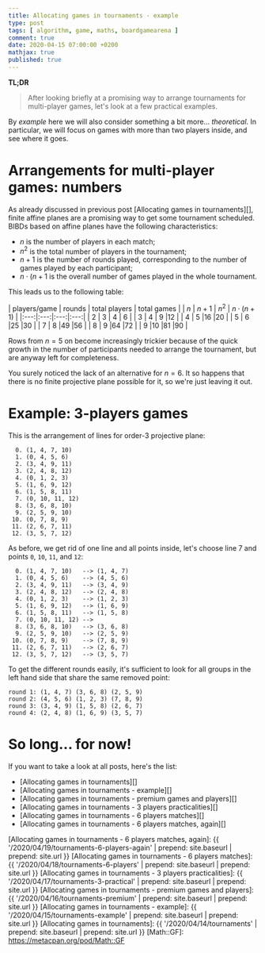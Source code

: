 ```yaml
---
title: Allocating games in tournaments - example
type: post
tags: [ algorithm, game, maths, boardgamearena ]
comment: true
date: 2020-04-15 07:00:00 +0200
mathjax: true
published: true
---
```


**TL;DR**

> After looking briefly at a promising way to arrange tournaments for
> multi-player games, let's look at a few practical examples.

By *example* here we will also consider something a bit more...
*theoretical*. In particular, we will focus on games with more than two
players inside, and see where it goes.

# Arrangements for multi-player games: numbers

As already discussed in previous post [Allocating games in tournaments][],
finite affine planes are a promising way to get some tournament scheduled.
BIBDs based on affine planes have the following characteristics:

- $n$ is the number of players in each match;
- $n^2$ is the total number of players in the tournament;
- $n + 1$ is the number of rounds played, corresponding to the number of
  games played by each participant;
- $n\cdot(n+1$ is the overall number of games played in the whole
  tournament.

This leads us to the following table:

| players/game | rounds | total players | total games |
| $n$ | $n + 1$ | $n^2$ | $n \cdot (n + 1)$ |
|:---:|:---:|:---:|:---:|
| 2 | 3 | 4 | 6 |
| 3 | 4 | 9 |12 |
| 4 | 5 |16 |20 |
| 5 | 6 |25 |30 |
| 7 | 8 |49 |56 |
| 8 | 9 |64 |72 |
| 9 |10 |81 |90 |

Rows from $n = 5$ on become increasingly trickier because of the quick
growth in the number of participants needed to arrange the tournament, but
are anyway left for completeness.

You surely noticed the lack of an alternative for $n = 6$. It so happens
that there is no finite projective plane possible for it, so we're just
leaving it out.

# Example: 3-players games

This is the arrangement of lines for order-3 projective plane:

```
  0. (1, 4, 7, 10)
  1. (0, 4, 5, 6)
  2. (3, 4, 9, 11)
  3. (2, 4, 8, 12)
  4. (0, 1, 2, 3)
  5. (1, 6, 9, 12)
  6. (1, 5, 8, 11)
  7. (0, 10, 11, 12)
  8. (3, 6, 8, 10)
  9. (2, 5, 9, 10)
 10. (0, 7, 8, 9)
 11. (2, 6, 7, 11)
 12. (3, 5, 7, 12)
```

As before, we get rid of one line and all points inside, let's choose line 7
and points `0`, `10`, `11`, and `12`:

```
  0. (1, 4, 7, 10)   --> (1, 4, 7)
  1. (0, 4, 5, 6)    --> (4, 5, 6)
  2. (3, 4, 9, 11)   --> (3, 4, 9)
  3. (2, 4, 8, 12)   --> (2, 4, 8)
  4. (0, 1, 2, 3)    --> (1, 2, 3)
  5. (1, 6, 9, 12)   --> (1, 6, 9)
  6. (1, 5, 8, 11)   --> (1, 5, 8)
  7. (0, 10, 11, 12) -->
  8. (3, 6, 8, 10)   --> (3, 6, 8)
  9. (2, 5, 9, 10)   --> (2, 5, 9)
 10. (0, 7, 8, 9)    --> (7, 8, 9)
 11. (2, 6, 7, 11)   --> (2, 6, 7)
 12. (3, 5, 7, 12)   --> (3, 5, 7)
```

To get the different rounds easily, it's sufficient to look for all groups
in the left hand side that share the same removed point:

```
round 1: (1, 4, 7) (3, 6, 8) (2, 5, 9)
round 2: (4, 5, 6) (1, 2, 3) (7, 8, 9)
round 3: (3, 4, 9) (1, 5, 8) (2, 6, 7)
round 4: (2, 4, 8) (1, 6, 9) (3, 5, 7)
```

# So long... for now!

If you want to take a look at all posts, here's the list:

- [Allocating games in tournaments][]
- [Allocating games in tournaments - example][]
- [Allocating games in tournaments - premium games and players][]
- [Allocating games in tournaments - 3 players practicalities][]
- [Allocating games in tournaments - 6 players matches][]
- [Allocating games in tournaments - 6 players matches, again][]

[Allocating games in tournaments - 6 players matches, again]: {{ '/2020/04/19/tournaments-6-players-again' | prepend: site.baseurl | prepend: site.url }}
[Allocating games in tournaments - 6 players matches]: {{ '/2020/04/18/tournaments-6-players' | prepend: site.baseurl | prepend: site.url }}
[Allocating games in tournaments - 3 players practicalities]: {{ '/2020/04/17/tournaments-3-practical' | prepend: site.baseurl | prepend: site.url }}
[Allocating games in tournaments - premium games and players]: {{ '/2020/04/16/tournaments-premium' | prepend: site.baseurl | prepend: site.url }}
[Allocating games in tournaments - example]: {{ '/2020/04/15/tournaments-example' | prepend: site.baseurl | prepend: site.url }}
[Allocating games in tournaments]: {{ '/2020/04/14/tournaments' | prepend: site.baseurl | prepend: site.url }}
[Math::GF]: https://metacpan.org/pod/Math::GF
